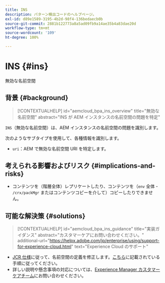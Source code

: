 ```yaml
---
title: INS
description: パターン検出コードのヘルプページ。
exl-id: d89e1589-3195-4b2d-98f4-136bedaecb0b
source-git-commit: 2881b122773a8a5ad09fb9a14ae35b4a83dae20d
workflow-type: tm+mt
source-wordcount: '109'
ht-degree: 100%

---
```


# INS {#ins}

無効な名前空間

## 背景 {#background}

>[!CONTEXTUALHELP]
>id="aemcloud_bpa_ins_overview"
>title="無効な名前空間"
>abstract="INS が AEM インスタンスの名前空間の問題を特定"

`INS`（無効な名前空間）は、AEM インスタンスの名前空間の問題を識別します。

次のようなサブタイプを使用して、各種情報を識別します。

* `uri`：AEM で無効な名前空間 URI を特定します。

## 考えられる影響およびリスク {#implications-and-risks}

* コンテンツを（階層全体）レプリケートしたり、コンテンツを（`env` 全体 - `/crx/packMgr` またはコンテンツコピーを介して）コピーしたりできません。

## 可能な解決策 {#solutions}

>[!CONTEXTUALHELP]
>id="aemcloud_bpa_ins_guidance"
>title="実装ガイダンス"
>abstract="カスタマーケアにお問い合わせください。"
>additional-url="https://helpx.adobe.com/jp/enterprise/using/support-for-experience-cloud.html" text="Experience Cloud のサポート"

* [JCR 仕様](https://developer.adobe.com/experience-manager/reference-materials/spec/jcr/1.0/4.5_Namespaces.html)に従って、名前空間の定義を修正します。[こちら](https://experienceleaguecommunities.adobe.com/t5/adobe-experience-manager/how-can-i-delete-a-namespace-created-in-crx/td-p/225163)に記載されている手順に従ってください。
* 詳しい説明や懸念事項の対応については、[Experience Manager カスタマーケアチーム](https://helpx.adobe.com/jp/enterprise/using/support-for-experience-cloud.html)にお問い合わせください。
